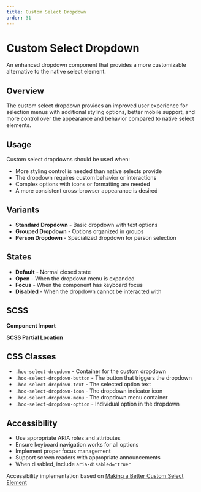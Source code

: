 ```yaml
---
title: Custom Select Dropdown
order: 31
---
```


# Custom Select Dropdown

An enhanced dropdown component that provides a more customizable alternative to the native select element.

## Overview

The custom select dropdown provides an improved user experience for selection menus with additional styling options, better mobile support, and more control over the appearance and behavior compared to native select elements.

## Usage

Custom select dropdowns should be used when:
* More styling control is needed than native selects provide
* The dropdown requires custom behavior or interactions
* Complex options with icons or formatting are needed
* A more consistent cross-browser appearance is desired

## Variants

* **Standard Dropdown** - Basic dropdown with text options
* **Grouped Dropdown** - Options organized in groups
* **Person Dropdown** - Specialized dropdown for person selection

## States

* **Default** - Normal closed state
* **Open** - When the dropdown menu is expanded
* **Focus** - When the component has keyboard focus
* **Disabled** - When the dropdown cannot be interacted with

## SCSS

**Component Import**

**SCSS Partial Location**

## CSS Classes

* `.hoo-select-dropdown` - Container for the custom dropdown
* `.hoo-select-dropdown-button` - The button that triggers the dropdown
* `.hoo-select-dropdown-text` - The selected option text
* `.hoo-select-dropdown-icon` - The dropdown indicator icon
* `.hoo-select-dropdown-menu` - The dropdown menu container
* `.hoo-select-dropdown-option` - Individual option in the dropdown

## Accessibility

* Use appropriate ARIA roles and attributes
* Ensure keyboard navigation works for all options
* Implement proper focus management
* Support screen readers with appropriate announcements
* When disabled, include `aria-disabled="true"`

Accessibility implementation based on [Making a Better Custom Select Element](https://24ways.org/2019/making-a-better-custom-select-element/)
